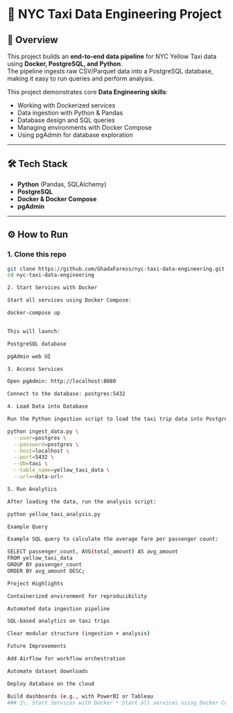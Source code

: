 # 🚖 NYC Taxi Data Engineering Project

## 📌 Overview
This project builds an **end-to-end data pipeline** for NYC Yellow Taxi data using **Docker, PostgreSQL, and Python**.  
The pipeline ingests raw CSV/Parquet data into a PostgreSQL database, making it easy to run queries and perform analysis.  

This project demonstrates core **Data Engineering skills**:
- Working with Dockerized services
- Data ingestion with Python & Pandas
- Database design and SQL queries
- Managing environments with Docker Compose
- Using pgAdmin for database exploration

---

## 🛠 Tech Stack
- **Python** (Pandas, SQLAlchemy)
- **PostgreSQL**
- **Docker & Docker Compose**
- **pgAdmin**

---

## ⚙️ How to Run

### 1. Clone this repo
```bash
git clone https://github.com/GhadaFaress/nyc-taxi-data-engineering.git
cd nyc-taxi-data-engineering

2. Start Services with Docker

Start all services using Docker Compose:

docker-compose up


This will launch:

PostgreSQL database

pgAdmin web UI

3. Access Services

Open pgAdmin: http://localhost:8080

Connect to the database: postgres:5432

4. Load Data into Database

Run the Python ingestion script to load the taxi trip data into PostgreSQL:

python ingest_data.py \
  --user=postgres \
  --password=postgres \
  --host=localhost \
  --port=5432 \
  --db=taxi \
  --table_name=yellow_taxi_data \
  --url=<data-url>

5. Run Analytics

After loading the data, run the analysis script:

python yellow_taxi_analysis.py

Example Query

Example SQL query to calculate the average fare per passenger count:

SELECT passenger_count, AVG(total_amount) AS avg_amount
FROM yellow_taxi_data
GROUP BY passenger_count
ORDER BY avg_amount DESC;

Project Highlights

Containerized environment for reproducibility

Automated data ingestion pipeline

SQL-based analytics on taxi trips

Clear modular structure (ingestion + analysis)

Future Improvements

Add Airflow for workflow orchestration

Automate dataset downloads

Deploy database on the cloud

Build dashboards (e.g., with PowerBI or Tableau
### 2\. Start Services with Docker * Start all services using Docker Compose: bash Copy code `docker-compose up` * This will launch: * PostgreSQL database * pgAdmin web UI ### 3\. Access Services * Open pgAdmin: [http://localhost:8080](http://localhost:8080) * Connect to the database: `
